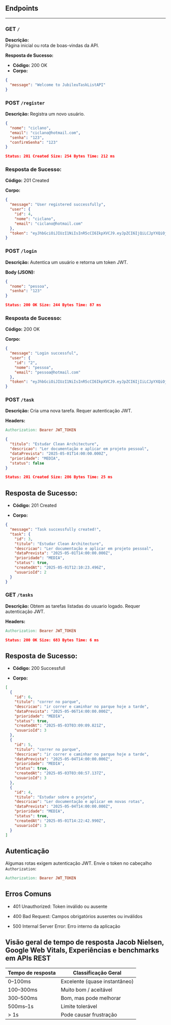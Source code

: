 ## Endpoints

---

### GET `/`
**Descrição:**  
Página inicial ou rota de boas-vindas da API.

**Resposta de Sucesso:**
- **Código:** 200 OK  
- **Corpo:**  
```json
{
  "message": "Welcome to JubileuTaskListAPI"
}
```

### POST `/register`
**Descrição:**
Registra um novo usuário.

```json
{
  "nome": "ciclano",
  "email": "ciclano@hotmail.com",
  "senha": "123",
  "confirmSenha": "123"
}
```

```json
Status: 201 Created Size: 254 Bytes Time: 212 ms
```

### Resposta de Sucesso:

**Código:** 201 Created

**Corpo:**
```json
{
  "message": "User registered successfully",
  "user": {
    "id": 4,
    "nome": "ciclano",
    "email": "ciclano@hotmail.com"
  },
  "token": "eyJhbGciOiJIUzI1NiIsInR5cCI6IkpXVCJ9.eyJpZCI6IjQiLCJpYXQiOjE3NDYzNjMxMDUsImV4cCI6MTc0NjM4NDcwNX0.qZhdrUTXGNL_xRhYSzy1Wk3oGw50bYXdJrFwzZMBQS4"
}
```

### POST `/login`
**Descrição:**
Autentica um usuário e retorna um token JWT.

**Body (JSON):**
```json
{
  "nome": "pessoa",
  "senha": "123"
}
```
```json
Status: 200 OK Size: 244 Bytes Time: 87 ms
```
### Resposta de Sucesso:

**Código:** 200 OK

**Corpo:**

```json
{
  "message": "Login successful",
  "user": {
    "id": "2",
    "nome": "pessoa",
    "email": "pessoa@hotmail.com"
  },
  "token": "eyJhbGciOiJIUzI1NiIsInR5cCI6IkpXVCJ9.eyJpZCI6IjIiLCJpYXQiOjE3NDYxMDEzMjIsImV4cCI6MTc0NjEyMjkyMn0.SLZfrRrjMcpLoMdbBlQalPrNmIQcB53XHtuqkNensXU"
}
```

### POST `/task`
**Descrição:**
Cria uma nova tarefa. Requer autenticação JWT.

**Headers:**

```makefile
Authorization: Bearer JWT_TOKEN
```
```json
{
  "titulo": "Estudar Clean Architecture",
  "descricao": "Ler documentação e aplicar em projeto pessoal",
  "dataPrevista": "2025-05-01T14:00:00.000Z",
  "prioridade": "MEDIA",
  "status": false
}
```
```json
Status: 201 Created Size: 286 Bytes Time: 25 ms
```
## Resposta de Sucesso:

- **Código:** 201 Created

- **Corpo:**
```json
{
  "message": "Task successfully created!",
  "task": {
    "id": 3,
    "titulo": "Estudar Clean Architecture",
    "descricao": "Ler documentação e aplicar em projeto pessoal",
    "dataPrevista": "2025-05-01T14:00:00.000Z",
    "prioridade": "MEDIA",
    "status": true,
    "createdAt": "2025-05-01T12:10:23.496Z",
    "usuarioId": 2
  }
}
```
### GET `/tasks`
**Descrição:**
Obtem as tarefas listadas do usuario logado. Requer autenticação JWT.

**Headers:**

```makefile
Authorization: Bearer JWT_TOKEN
```

```json
Status: 200 OK Size: 683 Bytes Time: 6 ms
```
## Resposta de Sucesso:

- **Código:** 200 Successfull

- **Corpo:**
```json
[
  {
    "id": 6,
    "titulo": "correr no parque",
    "descricao": "ir correr e caminhar no parque hoje a tarde",
    "dataPrevista": "2025-05-06T14:00:00.000Z",
    "prioridade": "MEDIA",
    "status": true,
    "createdAt": "2025-05-03T03:09:09.821Z",
    "usuarioId": 3
  },
  {
    "id": 5,
    "titulo": "correr no parque",
    "descricao": "ir correr e caminhar no parque hoje a tarde",
    "dataPrevista": "2025-05-04T14:00:00.000Z",
    "prioridade": "MEDIA",
    "status": true,
    "createdAt": "2025-05-03T03:08:57.137Z",
    "usuarioId": 3
  },
  {
    "id": 4,
    "titulo": "Estudar sobre o projeto",
    "descricao": "Ler documentação e aplicar em novas rotas",
    "dataPrevista": "2025-05-04T14:00:00.000Z",
    "prioridade": "MEDIA",
    "status": true,
    "createdAt": "2025-05-01T14:22:42.990Z",
    "usuarioId": 3
  }
]
```


## Autenticação
Algumas rotas exigem autenticação JWT. Envie o token no cabeçalho `Authorization`:

```makefile
Authorization: Bearer JWT_TOKEN
```
## Erros Comuns
- 401 Unauthorized: Token inválido ou ausente

- 400 Bad Request: Campos obrigatórios ausentes ou inválidos

- 500 Internal Server Error: Erro interno da aplicação

## Visão geral de tempo de resposta Jacob Nielsen, Google Web Vitals, Experiências e benchmarks em APIs REST

| Tempo de resposta | Classificação Geral              |
|-------------------|----------------------------------|
| 0–100ms           | Excelente (quase instantâneo)    |
| 100–300ms         | Muito bom / aceitável            |
| 300–500ms         | Bom, mas pode melhorar           |
| 500ms–1s          | Limite tolerável                 |
| > 1s              | Pode causar frustração           |